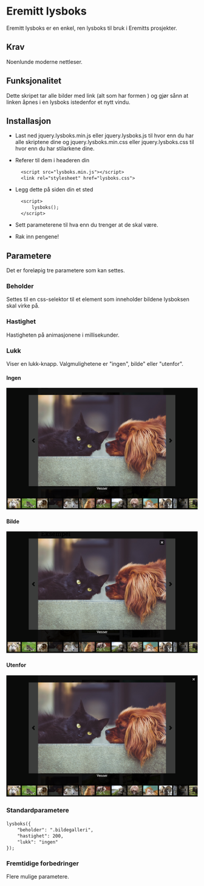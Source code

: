 # Eremitt lysboks

Eremitt lysboks er en enkel, ren lysboks til bruk i Eremitts prosjekter.

## Krav

Noenlunde moderne nettleser.

## Funksjonalitet

Dette skripet tar alle bilder med link (alt som har formen <a><img></a>) og gjør sånn at linken åpnes i en lysboks istedenfor et nytt vindu.

## Installasjon

- Last ned jquery.lysboks.min.js eller jquery.lysboks.js til hvor enn du har alle skriptene dine og jquery.lysboks.min.css eller jquery.lysboks.css til hvor enn du har stilarkene dine.

- Referer til dem i headeren din

        <script src="lysboks.min.js"></script>
        <link rel="stylesheet" href="lysboks.css">


- Legg dette på siden din et sted

        <script>
            lysboks();
        </script>

- Sett parameterene til hva enn du trenger at de skal være.

- Rak inn pengene!

## Parametere

Det er foreløpig tre parametere som kan settes.

### Beholder

Settes til en css-selektor til et element som inneholder bildene lysboksen skal virke på.

### Hastighet

Hastigheten på animasjonene i millisekunder.

### Lukk

Viser en lukk-knapp. Valgmulighetene er "ingen", bilde" eller "utenfor".

#### Ingen
![ingen](https://github.com/Ornendil/lysboks/blob/master/img/ingen.png)

#### Bilde
![bilde](https://github.com/Ornendil/lysboks/blob/master/img/bilde.png)

#### Utenfor
![utenfor](https://github.com/Ornendil/lysboks/blob/master/img/utenfor.png)

### Standardparametere

    lysboks({
        "beholder": ".bildegalleri",
        "hastighet": 200,
        "lukk": "ingen"
    });

### Fremtidige forbedringer

Flere mulige parametere.